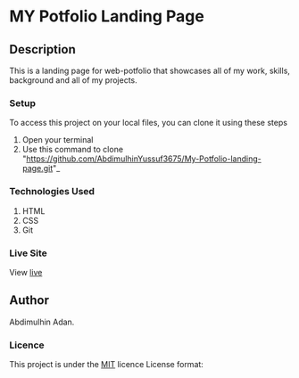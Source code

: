 # MY Potfolio Landing Page
## Description
This is a landing page for  web-potfolio that showcases all of my work, skills, background and all of my projects.
### Setup
To access this project on your local files, you can clone it using these steps
1. Open your terminal
1. Use this command to clone "https://github.com/AbdimulhinYussuf3675/My-Potfolio-landing-page.git"_
### Technologies Used

1. HTML
1. CSS
1. Git

### Live Site
View [live](https://github.com/AbdimulhinYussuf3675/My-Potfolio-landing-page.git)
## Author

Abdimulhin Adan.
### Licence
This project is under the  [MIT](LICENCE) licence
License format: